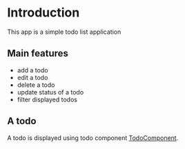 # Introduction

This app is a simple todo list application

## Main features

- add a todo
- edit a todo
- delete a todo
- update status of a todo
- filter displayed todos

## A todo

A todo is displayed using todo component [TodoComponent](../components/TodoComponent.html).